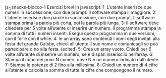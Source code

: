 js-jsnacks-blocco-1
Esercizi brevi in javascript:
1: L’utente inserisce due numeri in successione, con due prompt. Il software stampa il maggiore.
2: L’utente inserisce due parole in successione, con due prompt. Il software stampa prima la parola più corta, poi la parola più lunga. 
3: Il software deve chiedere per 5 volte all’utente di inserire un numero. Il programma stampa la somma di tutti i numeri inseriti. Esegui questo programma in due versioni, con il for e con il while.
4: In un array sono contenuti i nomi degli invitati alla festa del grande Gatsby, chiedi all’utente il suo nome e comunicagli se può partecipare o no alla festa. (edited) 
5: Crea un array vuoto. Chiedi per 6 volte all’utente di inserire un numero, se è dispari inseriscilo nell’array.
6: Stampa il cubo dei primi N numeri, dove N è un numero indicato dall’utente. 
7: Stampa le potenze di 2 fino alla millesima.
8: Chiedi un numero di 4 cifre all’utente e calcola la somma di tutte le cifre che compongono il numero.
